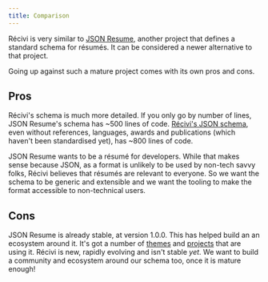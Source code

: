```yaml
---
title: Comparison
---
```


Récivi is very similar to [JSON Resume](https://jsonresume.org/), another
project that defines a standard schema for résumés. It can be considered a newer
alternative to that project.

Going up against such a mature project comes with its own pros and cons.

## Pros

Récivi's schema is much more detailed. If you only go by number of lines, JSON
Resume's schema has ~500 lines of code.
[Récivi's JSON schema](/schemas/recivi-resume.json), even without references,
languages, awards and publications (which haven't been standardised yet), has
~800 lines of code.

JSON Resume wants to be a résumé for developers. While that makes sense because
JSON, as a format is unlikely to be used by non-tech savvy folks, Récivi
believes that résumés are relevant to everyone. So we want the schema to be
generic and extensible and we want the tooling to make the format accessible to
non-technical users.

## Cons

JSON Resume is already stable, at version 1.0.0. This has helped build an an
ecosystem around it. It's got a number of
[themes](https://jsonresume.org/themes) and
[projects](https://jsonresume.org/projects) that are using it. Récivi is new,
rapidly evolving and isn't stable _yet_. We want to build a community and
ecosystem around our schema too, once it is mature enough!

